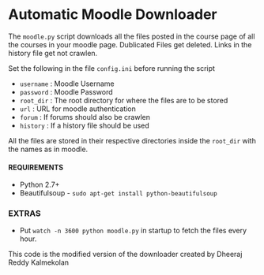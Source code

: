 # Automatic Moodle Downloader

The `moodle.py` script downloads all the files posted in the course page of all the courses in your moodle page.
Dublicated Files get deleted.
Links in the history file get not crawlen.

Set the following in the file `config.ini` before running the script

- `username` : Moodle Username
- `password` : Moodle Password
- `root_dir` : The root directory for where the files are to be stored
- `url` : URL for moodle authentication
- `forum` : If forums should also be crawlen
- `history` : If a history file should be used

All the files are stored in their respective directories inside the `root_dir` with the names as in moodle.


#### REQUIREMENTS

- Python 2.7+
- Beautifulsoup - `sudo apt-get install python-beautifulsoup`

### EXTRAS

- Put `watch -n 3600 python moodle.py` in startup to fetch the files every hour.

This code is the modified version of the downloader created by Dheeraj Reddy Kalmekolan
